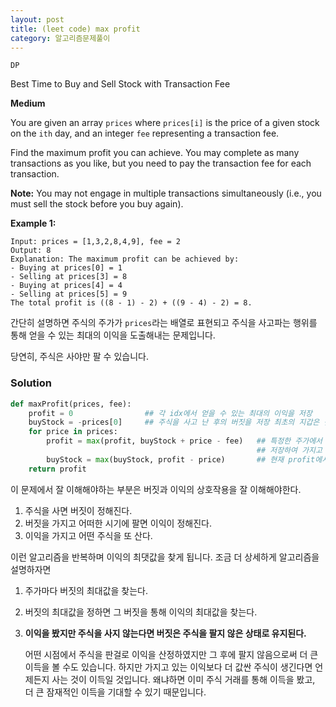 ```yaml
---
layout: post
title: (leet code) max profit
category: 알고리즘문제풀이
---
```

`DP`

Best Time to Buy and Sell Stock with Transaction Fee

**Medium**

You are given an array `prices` where `prices[i]` is the price of a given stock on the `ith` day, and an integer `fee` representing a transaction fee.

Find the maximum profit you can achieve. You may complete as many transactions as you like, but you need to pay the transaction fee for each transaction.

**Note:** You may not engage in multiple transactions simultaneously (i.e., you must sell the stock before you buy again).

 

**Example 1:**

```
Input: prices = [1,3,2,8,4,9], fee = 2
Output: 8
Explanation: The maximum profit can be achieved by:
- Buying at prices[0] = 1
- Selling at prices[3] = 8
- Buying at prices[4] = 4
- Selling at prices[5] = 9
The total profit is ((8 - 1) - 2) + ((9 - 4) - 2) = 8.
```

간단히 설명하면 주식의 주가가 `prices`라는 배열로 표현되고 주식을 사고파는 행위를 통해 얻을 수 있는 최대의 이익을 도출해내는 문제입니다.

당연히, 주식은 사야만 팔 수 있습니다.

### Solution

```python
def maxProfit(prices, fee):
    profit = 0                ## 각 idx에서 얻을 수 있는 최대의 이익을 저장
    buyStock = -prices[0]     ## 주식을 사고 난 후의 버짓을 저장 최초의 지갑은 첫 주식을 산 이후의 버짓으로 저장
    for price in prices:
        profit = max(profit, buyStock + price - fee)   ## 특정한 주가에서 버짓과 주가를 더하고 수수료를 빼면 얻을 수 있는 이득이며 최대값을 
        											   ## 저장하여 가지고 간다.
        buyStock = max(buyStock, profit - price)       ## 현재 profit에서 현재 주가를 빼면 자기는 버짓이 나오며 버짓은 항상 최대값을 가질 수                                                        ## 있게 한다.
   	return profit
```

이 문제에서 잘 이해해야하는 부분은 버짓과 이익의 상호작용을 잘 이해해야한다.

1. 주식을 사면 버짓이 정해진다.
2. 버짓을 가지고 어떠한 시기에 팔면 이익이 정해진다.
3. 이익을 가지고 어떤 주식을 또 산다.

이런 알고리즘을 반복하며 이익의 최댓값을 찾게 됩니다. 조금 더 상세하게 알고리즘을 설명하자면

1. 주가마다 버짓의 최대값을 찾는다. 

2. 버짓의 최대값을 정하면 그 버짓을 통해 이익의 최대값을 찾는다.

3. **이익을 봤지만 주식을 사지 않는다면 버짓은 주식을 팔지 않은 상태로 유지된다.**

   어떤 시점에서 주식을 판걸로 이익을 산정하였지만 그 후에 팔지 않음으로써 더 큰 이득을 볼 수도 있습니다. 하지만 가지고 있는 이익보다 더 값싼 주식이 생긴다면 언제든지 사는 것이 이득일 것입니다. 왜냐하면 이미 주식 거래를 통해 이득을 봤고, 더 큰 잠재적인 이득을 기대할 수 있기 때문입니다.